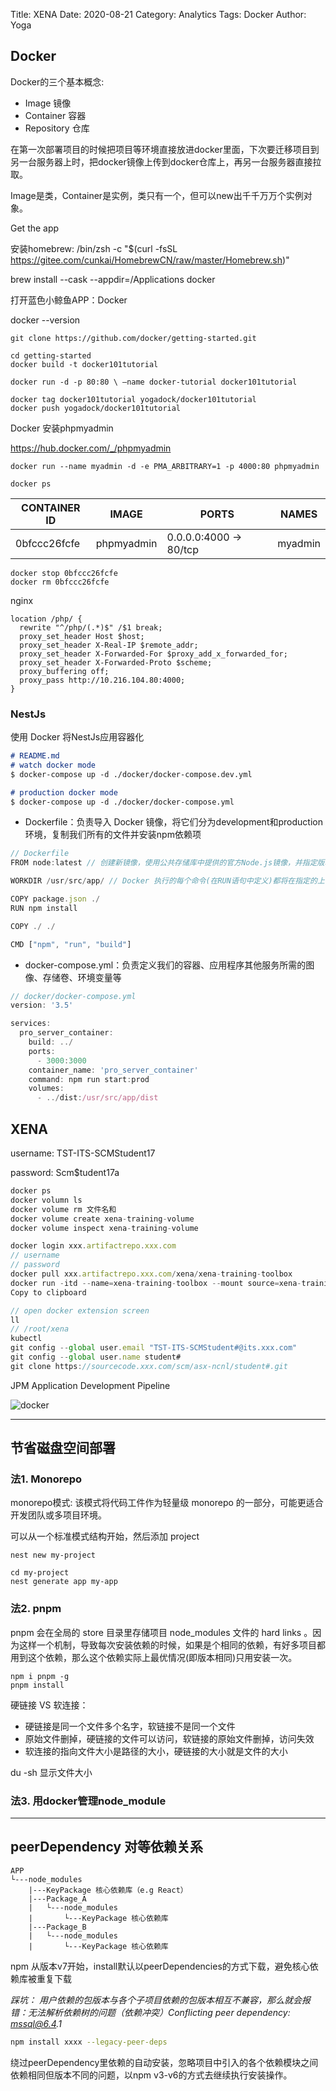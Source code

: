 Title: XENA
Date: 2020-08-21
Category: Analytics
Tags: Docker
Author: Yoga

## Docker

Docker的三个基本概念:

* Image 镜像
* Container 容器
* Repository 仓库

在第一次部署项目的时候把项目等环境直接放进docker里面，下次要迁移项目到另一台服务器上时，把docker镜像上传到docker仓库上，再另一台服务器直接拉取。

Image是类，Container是实例，类只有一个，但可以new出千千万万个实例对象。

Get the app

安装homebrew: /bin/zsh -c "$(curl -fsSL https://gitee.com/cunkai/HomebrewCN/raw/master/Homebrew.sh)"


brew install --cask --appdir=/Applications docker

打开蓝色小鲸鱼APP：Docker

docker --version

```
git clone https://github.com/docker/getting-started.git

cd getting-started
docker build -t docker101tutorial

docker run -d -p 80:80 \ —name docker-tutorial docker101tutorial

docker tag docker101tutorial yogadock/docker101tutorial
docker push yogadock/docker101tutorial

```
Docker 安装phpmyadmin

https://hub.docker.com/_/phpmyadmin

```
docker run --name myadmin -d -e PMA_ARBITRARY=1 -p 4000:80 phpmyadmin

docker ps
```

| CONTAINER ID | IMAGE | PORTS | NAMES
| - | - | - | -
0bfccc26fcfe | phpmyadmin | 0.0.0.0:4000 -> 80/tcp | myadmin

```
docker stop 0bfccc26fcfe
docker rm 0bfccc26fcfe
```
nginx
```
location /php/ {
  rewrite "^/php/(.*)$" /$1 break;
  proxy_set_header Host $host;
  proxy_set_header X-Real-IP $remote_addr;
  proxy_set_header X-Forwarded-For $proxy_add_x_forwarded_for;
  proxy_set_header X-Forwarded-Proto $scheme;
  proxy_buffering off;
  proxy_pass http://10.216.104.80:4000;
}
```

### NestJs

使用 Docker 将NestJs应用容器化

```md
# README.md
# watch docker mode
$ docker-compose up -d ./docker/docker-compose.dev.yml

# production docker mode
$ docker-compose up -d ./docker/docker-compose.yml
```

* Dockerfile：负责导入 Docker 镜像，将它们分为development和production环境，复制我们所有的文件并安装npm依赖项

```ts
// Dockerfile
FROM node:latest // 创建新镜像，使用公共存储库中提供的官方Node.js镜像，并指定版本

WORKDIR /usr/src/app/ // Docker 执行的每个命令(在RUN语句中定义)都将在指定的上下文中执行

COPY package.json ./
RUN npm install

COPY ./ ./

CMD ["npm", "run", "build"]
```

* docker-compose.yml：负责定义我们的容器、应用程序其他服务所需的图像、存储卷、环境变量等

```ts
// docker/docker-compose.yml
version: '3.5'

services:
  pro_server_container:
    build: ../
    ports:
      - 3000:3000
    container_name: 'pro_server_container'
    command: npm run start:prod
    volumes:
      - ../dist:/usr/src/app/dist
```

## XENA

username: TST-ITS-SCMStudent17

password: Scm$tudent17a

```js
docker ps
docker volumn ls
docker volume rm 文件名和
docker volume create xena-training-volume
docker volume inspect xena-training-volume

docker login xxx.artifactrepo.xxx.com
// username
// password
docker pull xxx.artifactrepo.xxx.com/xena/xena-training-toolbox
docker run -itd --name=xena-training-toolbox --mount source=xena-training-volume,target=/root/xena xxx.artifactrepo.xxx.com/xena/xena-training-toolbox
Copy to clipboard

// open docker extension screen
ll
// /root/xena 
kubectl
git config --global user.email "TST-ITS-SCMStudent#@its.xxx.com"
git config --global user.name student#
git clone https://sourcecode.xxx.com/scm/asx-ncnl/student#.git
```

JPM Application Development Pipeline

![docker](img/jpm.png)

---

## 节省磁盘空间部署

### 法1. Monorepo

monorepo模式: 该模式将代码工件作为轻量级 monorepo 的一部分，可能更适合开发团队或多项目环境。

可以从一个标准模式结构开始，然后添加 project 

```
nest new my-project

cd my-project
nest generate app my-app
```

### 法2. pnpm

pnpm 会在全局的 store 目录里存储项目 node_modules 文件的 hard links 。因为这样一个机制，导致每次安装依赖的时候，如果是个相同的依赖，有好多项目都用到这个依赖，那么这个依赖实际上最优情况(即版本相同)只用安装一次。

```
npm i pnpm -g
pnpm install
```
硬链接 VS 软连接：

* 硬链接是同一个文件多个名字，软链接不是同一个文件
* 原始文件删掉，硬链接的文件可以访问，软链接的原始文件删掉，访问失效
* 软连接的指向文件大小是路径的大小，硬链接的大小就是文件的大小

du -sh 显示文件大小

### 法3. 用docker管理node_module

---

## peerDependency 对等依赖关系

```
APP
└---node_modules
    |---KeyPackage 核心依赖库（e.g React）
    |---Package_A
    |   └---node_modules
    |       └---KeyPackage 核心依赖库
    |---Package_B
    |   └---node_modules
    |       └---KeyPackage 核心依赖库
```

npm 从版本v7开始，install默认以peerDependencies的方式下载，避免核心依赖库被重复下载

_踩坑：
用户依赖的包版本与各个子项目依赖的包版本相互不兼容，那么就会报错：无法解析依赖树的问题（依赖冲突）Conflicting peer dependency: mssql@6.4.1_

```bash
npm install xxxx --legacy-peer-deps 
```
绕过peerDependency里依赖的自动安装，忽略项目中引入的各个依赖模块之间依赖相同但版本不同的问题，以npm v3-v6的方式去继续执行安装操作。
